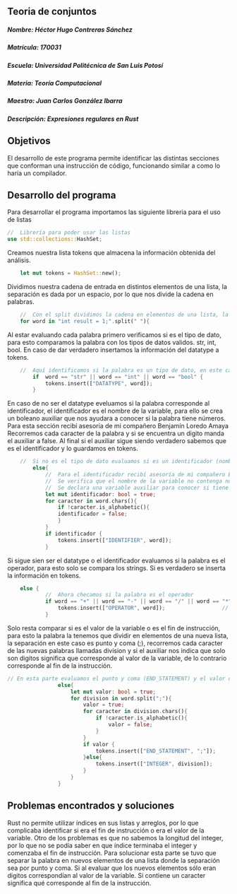 ## Teoria de conjuntos
##### Nombre: Héctor Hugo Contreras Sánchez
##### Matrícula: 170031
##### Escuela: Universidad Politécnica de San Luis Potosí
##### Materia: Teoría Computacional
##### Maestro: Juan Carlos González Ibarra
##### Descripción: Expresiones regulares en Rust


## Objetivos
El desarrollo de este programa permite identificar las distintas secciones que conforman una instrucción de código, funcionando similar a como lo haría un compilador.

## Desarrollo del programa
Para desarrollar el programa importamos las siguiente libreria para el uso de listas
```rust
//  Librería para poder usar las listas
use std::collections::HashSet;
```
Creamos nuestra lista tokens que almacena la información obtenida del análisis.
```rust
    let mut tokens = HashSet::new();                                    //  Lista que guarda todos los datos obtenidos 
```

Dividimos nuestra cadena de entrada en distintos elementos de una lista, la separación es dada por un espacio, por lo que nos divide la cadena en palabras.
```rust
    //  Con el split dividimos la cadena en elementos de una lista, la separación es cada espacio dentro de la cadena
    for word in "int result = 1;".split(" "){                           //  Recorremos cada palabra de la cadena
```

Al estar evaluando cada palabra primero verificamos si es el tipo de dato, para esto comparamos la palabra con los tipos de datos validos.
str, int, bool.
En caso de dar verdadero insertamos la información del datatype a tokens.
```rust
    //  Aquí identificamos si la palabra es un tipo de dato, en este caso entero, string o boleano
        if  word == "str" || word == "int" || word == "bool" {
            tokens.insert(["DATATYPE", word]);                          //  Insertamos en tokens el tipo de dato
        }
```
En caso de no ser el datatype eveluamos si la palabra corresponde al identificador, el identificador es el nombre de la variable, para ello se crea un boleano auxiliar que nos ayudara a conocer si la palabra tiene números.
Para esta sección recibí asesoría de mi compañero Benjamín Loredo Amaya
Recorremos cada caracter de la palabra y si se encuentra un digito manda el auxiliar a false.
Al final si el auxiliar sigue siendo verdadero sabemos que es el identificador y lo guardamos en tokens.
```rust
    //  Si no es el tipo de dato evaluamos si es un identificador (nombre de la variable)
        else{
            //  Para el identificador recibí asesoría de mi compañero Benjamin Loredo
            //  Se verifica que el nombre de la variable no contenga numeros
            //  Se declara una variable auxiliar para conocer si tiene numeros
            let mut identificador: bool = true;                         //  Nuestro auxiliar inicia como verdadero
            for caracter in word.chars(){                               //  Recorremos cada caracter de la palabra
                if !caracter.is_alphabetic(){                           //  Si regresa falso significa que tiene numeros la palabra 
                identificador = false;                                  //  El auxiliar ahora nos indica que no es el identificador
                }
            }
            if identificador {
                tokens.insert(["IDENTIFIER", word]);                    //  Si el auxiliar es verdadero significa que es el identificador
            }

```

Si sigue sien ser el datatype o el identificador evaluamos si la palabra es el operador, para esto solo se compara los strings.
Si es verdadero se inserta la información en tokens.
```rust
    else {
            //  Ahora checamos si la palabra es el operador
            if word == "+" || word == "-" || word == "/" || word == "*" || word == "%" || word == "=" {
                tokens.insert(["OPERATOR", word]);                  //  Si coindice guarda el operador en el arreglo tokens
            }
```

Solo resta comparar si es el valor de la variable o es el fin de instrucción, para esto la palabra la tenemos que dividir en elementos de una nueva lista, la separación en este caso es punto y coma (;), recorremos cada caracter de las nuevas palabras llamadas division y si el auxiliar nos indica que solo son digitos significa que corresponde al valor de la variable, de lo contrario corresponde al fin de la instrucción. 
```rust
// En esta parte evaluamos el punto y coma (END_STATEMENT) y el valor de la variable (INTEGER)
                else{
                    let mut valor: bool = true; 
                    for division in word.split(";"){
                        valor = true;
                        for caracter in division.chars(){               //  Recorremos cada caracter de la palabra
                            if !caracter.is_alphabetic(){               //  Si regresa falso significa que tiene numeros la palabra 
                                valor = false;                          //  El auxiliar ahora nos indica que si es es valor o no
                            }
                        }
                        if valor {
                            tokens.insert(["END_STATEMENT", ";"]);      //  Si el auxiliar es verdadero significa que es el identificador
                        }else{
                            tokens.insert(["INTEGER", division]);
                        }
                    }
                }
```


## Problemas encontrados y soluciones
Rust no permite utilizar índices en sus listas y arreglos, por lo que complicaba identificar si era el fin de instrucción o era el valor de la variable. Otro de los problemas es que no sabemos la longitud del integer, por lo que no se podía saber en que índice terminaba el integer y comenzaba el fin de instrucción.
Para solucionar esta parte se tuvo que separar la palabra en nuevos elementos de una lista donde la separación sea por punto y coma.
Si al evaluar que los nuevos elementos sólo eran digitos correspondían al valor de la variable.
Si contiene un caracter significa qué corresponde al fin de la instrucción.
